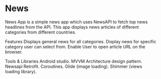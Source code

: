# News
News App is a simple news app which uses NewsAPI to fetch top news headlines from the API.
This app displays news articles of different categories from different countries.

Features
Displays general news for all categories.
Display news for specific category user can select from.
Enable User to open article URL on the browser.


Tools & Libraries
Android studio.
MVVM Architecture design pattern.
Newsapi
Retrofit.
Coroutines.
Glide (image loading).
Shimmer (views loading library).
